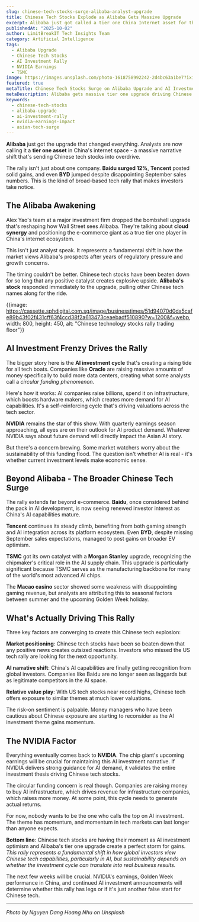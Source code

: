 ```yaml
---
slug: chinese-tech-stocks-surge-alibaba-analyst-upgrade
title: Chinese Tech Stocks Explode as Alibaba Gets Massive Upgrade
excerpt: Alibaba just got called a tier one China Internet asset for the first time. Chinese tech stocks are absolutely exploding on AI investment optimism.
publishedAt: "2025-10-02"
author: LimitBreakIT Tech Insights Team
category: Artificial Intelligence
tags:
  - Alibaba Upgrade
  - Chinese Tech Stocks
  - AI Investment Rally
  - NVIDIA Earnings
  - TSMC
image: https://images.unsplash.com/photo-1618758992242-2d4bc63a1be7?ixid=M3w4MTA4NzR8MHwxfHNlYXJjaHwxfHxhcnRpZmljaWFsJTIwaW50ZWxsaWdlbmNlJTIwY2hpbmVzZS10ZWNoLXN0b2NrcyUyMGFsaWJhYmEtdXBncmFkZXxlbnwxfDB8fHwxNzU5NDE4MTY5fDA&ixlib=rb-4.1.0&w=1200&h=600&fit=crop&q=80
featured: true
metaTitle: Chinese Tech Stocks Surge on Alibaba Upgrade and AI Investment
metaDescription: Alibaba gets massive tier one upgrade driving Chinese tech rally. Baidu up 12%, AI investment cycle creates explosive gains across Asian markets today.
keywords:
  - chinese-tech-stocks
  - alibaba-upgrade
  - ai-investment-rally
  - nvidia-earnings-impact
  - asian-tech-surge
---
```


**Alibaba** just got the upgrade that changed everything. Analysts are now calling it a **tier one asset** in China's internet space - a massive narrative shift that's sending Chinese tech stocks into overdrive.

The rally isn't just about one company. **Baidu surged 12%**, **Tencent** posted solid gains, and even **BYD** jumped despite disappointing September sales numbers. This is the kind of broad-based tech rally that makes investors take notice.

## **The Alibaba Awakening**

Alex Yao's team at a major investment firm dropped the bombshell upgrade that's reshaping how Wall Street sees Alibaba. They're talking about **cloud synergy** and positioning the e-commerce giant as a true tier one player in China's internet ecosystem.

This isn't just analyst speak. It represents a fundamental shift in how the market views Alibaba's prospects after years of regulatory pressure and growth concerns.

The timing couldn't be better. Chinese tech stocks have been beaten down for so long that any positive catalyst creates explosive upside. **Alibaba's stock** responded immediately to the upgrade, pulling other Chinese tech names along for the ride.

{{image: https://cassette.sphdigital.com.sg/image/businesstimes/51d94070d0da5cafe89b43f02f431cff63f4ccd38f2a613473ceaebadf510890?w=1200&f=webp, width: 800, height: 450, alt: "Chinese technology stocks rally trading floor"}}

## **AI Investment Frenzy Drives the Rally**

The bigger story here is the **AI investment cycle** that's creating a rising tide for all tech boats. Companies like **Oracle** are raising massive amounts of money specifically to build more data centers, creating what some analysts call a *circular funding phenomenon*.

Here's how it works: AI companies raise billions, spend it on infrastructure, which boosts hardware makers, which creates more demand for AI capabilities. It's a self-reinforcing cycle that's driving valuations across the tech sector.

**NVIDIA** remains the star of this show. With quarterly earnings season approaching, all eyes are on their outlook for AI product demand. Whatever NVIDIA says about future demand will directly impact the Asian AI story.

But there's a concern brewing. Some market watchers worry about the sustainability of this funding flood. The question isn't whether AI is real - it's whether current investment levels make economic sense.

## **Beyond Alibaba - The Broader Chinese Tech Surge**

The rally extends far beyond e-commerce. **Baidu**, once considered behind the pack in AI development, is now seeing renewed investor interest as China's AI capabilities mature.

**Tencent** continues its steady climb, benefiting from both gaming strength and AI integration across its platform ecosystem. Even **BYD**, despite missing September sales expectations, managed to post gains on broader EV optimism.

**TSMC** got its own catalyst with a **Morgan Stanley** upgrade, recognizing the chipmaker's critical role in the AI supply chain. This upgrade is particularly significant because TSMC serves as the manufacturing backbone for many of the world's most advanced AI chips.

The **Macao casino** sector showed some weakness with disappointing gaming revenue, but analysts are attributing this to seasonal factors between summer and the upcoming Golden Week holiday.

## **What's Actually Driving This Rally**

Three key factors are converging to create this Chinese tech explosion:

**Market positioning**: Chinese tech stocks have been so beaten down that any positive news creates outsized reactions. Investors who missed the US tech rally are looking for the next opportunity.

**AI narrative shift**: China's AI capabilities are finally getting recognition from global investors. Companies like Baidu are no longer seen as laggards but as legitimate competitors in the AI space.

**Relative value play**: With US tech stocks near record highs, Chinese tech offers exposure to similar themes at much lower valuations.

The risk-on sentiment is palpable. Money managers who have been cautious about Chinese exposure are starting to reconsider as the AI investment theme gains momentum.

## **The NVIDIA Factor**

Everything eventually comes back to **NVIDIA**. The chip giant's upcoming earnings will be crucial for maintaining this AI investment narrative. If NVIDIA delivers strong guidance for AI demand, it validates the entire investment thesis driving Chinese tech stocks.

The circular funding concern is real though. Companies are raising money to buy AI infrastructure, which drives revenue for infrastructure companies, which raises more money. At some point, this cycle needs to generate actual returns.

For now, nobody wants to be the one who calls the top on AI investment. The theme has momentum, and momentum in tech markets can last longer than anyone expects.

**Bottom line**: Chinese tech stocks are having their moment as AI investment optimism and Alibaba's tier one upgrade create a perfect storm for gains. *This rally represents a fundamental shift in how global investors view Chinese tech capabilities, particularly in AI, but sustainability depends on whether the investment cycle can translate into real business results.*

The next few weeks will be crucial. NVIDIA's earnings, Golden Week performance in China, and continued AI investment announcements will determine whether this rally has legs or if it's just another false start for Chinese tech.

---

*Photo by Nguyen Dang Hoang Nhu on Unsplash*

